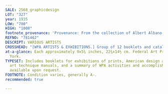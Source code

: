 ```yaml
---
SALE: 2568_graphicdesign
LOT: "327"
year: 1935
LOW: "700"
HIGH: "1000"
footnote_provenance: 'Provenance: From the collection of Albert Albano.'
REFNO: "781462"
DESCRIPT: VARIOUS ARTISTS
CROSSHEAD: "[WPA ARTISTS & EXHIBITIONS.] Group of 12 booklets and catalogues. 1930s."
at-a-glance: Each approximately 9x5¾ inches, 22¾x14½ cm. Federal Art Project, New
  York.
TYPESET: Includes booklets for exhibitions of prints, American design and paintings,
  art technique manuals, and a summary of WPA activities and accomplishments. Images
  available upon request.
FOOTNOTE: Condition varies, generally A-.
recommended: true

---
```

